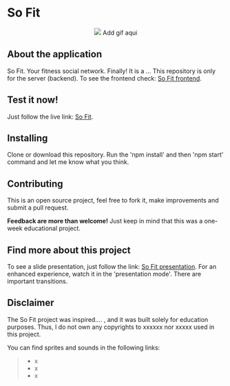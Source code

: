 # So Fit

<p align='center'> <img src="/"/> Add gif aqui </p>

## About the application

So Fit. Your fitness social network. Finally!
It is a ...
This repository is only for the server (backend). To see the frontend check: <a href="/">So Fit frontend</a>.

## Test it now!

Just follow the live link: <a href="/">So Fit</a>.

## Installing

Clone or download this repository. Run the 'npm install' and then 'npm start' command and let me know what you think.

## Contributing

This is an open source project, feel free to fork it, make improvements and submit a pull request.

**Feedback are more than welcome!** Just keep in mind that this was a one-week educational project.

## Find more about this project

To see a slide presentation, just follow the link: <a href="......">So Fit presentation</a>.
For an enhanced experience, watch it in the 'presentation mode'. There are important transitions.

## Disclaimer

The So Fit project was inspired.... , and it was built solely for education purposes. Thus, I do not own any copyrights to xxxxxx nor xxxxx used in this project.

You can find sprites and sounds in the following links:

> - x
> - x
> - x
